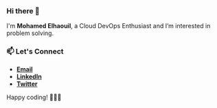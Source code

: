 ### Hi there 👋
I'm **Mohamed Elhaouil**, a Cloud DevOps Enthusiast and I’m interested in problem solving.

### 📫 Let's Connect
-   **[Email](mailto:mohamedelhaouil37@gmail.com)**
-   **[LinkedIn](https://www.linkedin.com/in/mohamedelhaouil)**
-   **[Twitter](https://twitter.com/elhaouil/)**

Happy coding! 👨‍💻🌟


<!--
**mohamedelhaouil/mohamedelhaouil** is a ✨ _special_ ✨ repository because its `README.md` (this file) appears on your GitHub profile.

Here are some ideas to get you started:

- 🔭 I’m currently working on ...
- 🌱 I’m currently learning ...
- 👯 I’m looking to collaborate on ...
- 🤔 I’m looking for help with ...
- 💬 Ask me about ...
- 📫 How to reach me: ...
- 😄 Pronouns: ...
- ⚡ Fun fact: ...
-->
